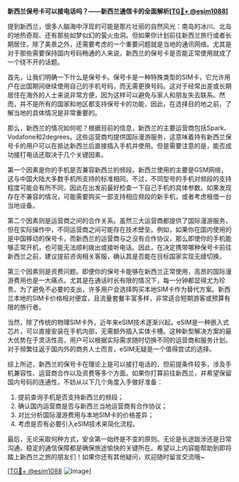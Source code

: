 **新西兰保号卡可以接电话吗？——新西兰通信卡的全面解析[[TG💪+ @esim1088](https://t.me/s/esim1088)]**

提到新西兰，很多人脑海中浮现的可能是那片壮丽的自然风光：南岛的冰川、北岛的地热奇观、还有那些如梦似幻的萤火虫洞。但如果你计划前往新西兰旅行或者长期居住，除了美景之外，还需要考虑的一个重要问题就是当地的通讯网络。尤其是对于那些需要保持国内号码畅通的人来说，新西兰的保号卡是否能正常使用就成了一个绕不开的话题。

首先，让我们明确一下什么是保号卡。保号卡是一种特殊类型的SIM卡，它允许用户在出国期间继续使用自己的手机号码，而无需更换号码。这对于经常出差或长期居住在海外的人士来说非常方便，因为这样可以避免与家人和朋友失去联系。然而，并不是所有的国家和地区都支持保号卡的功能，因此，在选择目的地之前，了解当地的具体情况是非常重要的。

那么，新西兰的情况如何呢？根据目前的信息，新西兰的主要运营商包括Spark、Vodafone和2degrees。这些运营商均提供国际漫游服务，这意味着持有新西兰保号卡的用户可以在抵达新西兰后直接插入手机并使用。但是需要注意的是，能否成功接打电话还取决于几个关键因素。

第一个因素是你的手机是否兼容新西兰的频段。新西兰使用的主要是GSM网络，这与中国大陆大多数手机所支持的标准相同。不过，不同型号的手机对频段的支持程度可能会有所不同，因此在出发前最好检查一下自己手机的具体参数。如果发现存在不兼容的情况，可能需要购买一部支持相应频段的新手机，或者考虑租借一台当地设备。

第二个因素则是运营商之间的合作关系。虽然三大运营商都提供了国际漫游服务，但在实际操作中，不同运营商之间可能存在技术壁垒。例如，如果你在国内使用的是中国移动的保号卡，而新西兰的运营商与之没有合作协议，那么即使你的手机能够正常开机，也可能无法顺利拨出或接听电话。因此，在决定携带哪种保号卡前往新西兰之前，建议提前咨询相关客服，确认其是否能在目标国家实现无缝切换。

第三个因素则是资费问题。即便你的保号卡能够在新西兰正常使用，高昂的国际漫游费用也是一大痛点。尤其是在通话时长有限的情况下，每一分钟都显得尤为珍贵。为了避免不必要的支出，许多用户会选择购买本地SIM卡作为替代方案。新西兰本地的SIM卡价格相对便宜，且流量套餐丰富多样，非常适合短期游客或预算有限的旅行者。

当然，除了传统的物理SIM卡外，近年来eSIM技术逐渐兴起。eSIM是一种嵌入式芯片，可以直接安装在手机内部，无需额外插入实体卡槽。这种新型解决方案的最大优势在于灵活性高，用户可以根据实际需求随时切换不同的运营商和服务计划。对于频繁往返于国内外的商务人士而言，eSIM无疑是一个值得尝试的选择。

综上所述，新西兰的保号卡在理论上是可以接打电话的，但前提条件较多，涉及手机兼容性、运营商合作以及资费等多个方面。如果你打算前往新西兰，并希望保留国内号码的连通性，不妨从以下几个角度入手做好准备：

1. 提前查询手机是否支持新西兰的频段；
2. 确认国内运营商是否与新西兰当地运营商有合作协议；
3. 对比分析国际漫游费用与本地SIM卡的价格差异；
4. 考虑是否有必要引入eSIM技术来简化流程。

最后，无论采取何种方式，安全第一始终是不变的原则。无论是长途跋涉还是日常沟通，稳定的通信保障都是确保旅途愉快的关键所在。希望以上内容能帮助到即将踏上新西兰之旅的朋友们！如果你还有其他疑问，欢迎随时留言交流哦~

[[TG💪+ @esim1088](https://t.me/s/esim1088) ![Image](https://i.postimg.cc/4NQfJmqS/Snipaste-2025-05-13-00-14-12.png)]